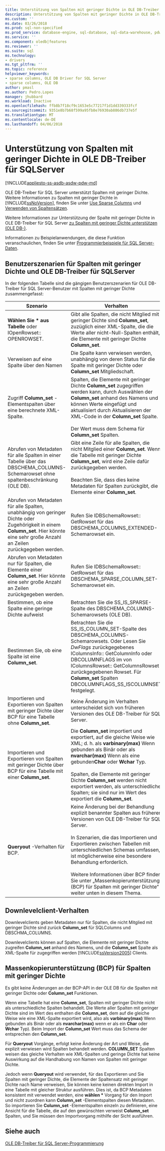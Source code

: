```yaml
---
title: Unterstützung von Spalten mit geringer Dichte in OLE DB-Treiber für SQLServer | Microsoft Docs
description: Unterstützung von Spalten mit geringer Dichte in OLE DB-Treiber für SQL Server
ms.custom: ''
ms.date: 03/26/2018
ms.prod: sql-non-specified
ms.prod_service: database-engine, sql-database, sql-data-warehouse, pdw
ms.service: ''
ms.component: oledb|features
ms.reviewer: ''
ms.suite: sql
ms.technology:
- drivers
ms.tgt_pltfrm: ''
ms.topic: reference
helpviewer_keywords:
- sparse columns, OLE DB Driver for SQL Server
- sparse columns, OLE DB
author: pmasl
ms.author: Pedro.Lopes
manager: jhubbard
ms.workload: Inactive
ms.openlocfilehash: ffb8b7f18cf9c1653e5c77217f1d1dd339333fcf
ms.sourcegitcommit: 9351e8b7b68f599a95fb8e76930ab886db737e5f
ms.translationtype: MT
ms.contentlocale: de-DE
ms.lasthandoff: 04/06/2018
---
```

# <a name="sparse-columns-support-in-ole-db-driver-for-sql-server"></a>Unterstützung von Spalten mit geringer Dichte in OLE DB-Treiber für SQLServer
[!INCLUDE[appliesto-ss-asdb-asdw-pdw-md](../../../includes/appliesto-ss-asdb-asdw-pdw-md.md)]

  OLE DB-Treiber für SQL Server unterstützt Spalten mit geringer Dichte. Weitere Informationen zu Spalten mit geringer Dichte in [!INCLUDE[ssNoVersion](../../../includes/ssnoversion-md.md)], finden Sie unter [Use Sparse Columns](../../../relational-databases/tables/use-sparse-columns.md) und [Verwenden von Spaltensätzen](../../../relational-databases/tables/use-column-sets.md).  
  
 Weitere Informationen zur Unterstützung der Spalte mit geringer Dichte in OLE DB-Treiber für SQL Server [zu Spalten mit geringer Dichte unterstützen &#40;OLE DB-&#41;](../../oledb/ole-db/sparse-columns-support-ole-db.md).  
  
 Informationen zu Beispielanwendungen, die diese Funktion veranschaulichen, finden Sie unter [Programmierbeispiele für SQL Server-Daten](http://msftdpprodsamples.codeplex.com/).  
  
## <a name="user-scenarios-for-sparse-columns-and-ole-db-driver-for-sql-server"></a>Benutzerszenarien für Spalten mit geringer Dichte und OLE DB-Treiber für SQLServer  
 In der folgenden Tabelle sind die gängigen Benutzerszenarien für OLE DB-Treiber für SQL Server-Benutzer mit Spalten mit geringer Dichte zusammengefasst:  
  
|Szenario|Verhalten|  
|--------------|--------------|  
|**Wählen Sie \* aus Tabelle** oder IOpenRowset:: OPENROWSET.|Gibt alle Spalten, die nicht Mitglied mit geringer Dichte sind **Column_set**, zuzüglich einer XML-Spalte, die die Werte aller nicht-Null-Spalten enthält, die Elemente mit geringer Dichte **Column_set**.|  
|Verweisen auf eine Spalte über den Namen|Die Spalte kann verwiesen werden, unabhängig von deren Status für die Spalte mit geringer Dichte oder **Column_set** Mitgliedschaft.|  
|Zugriff **Column_set** -Elementspalten über eine berechnete XML-Spalte.|Spalten, die Elemente mit geringer Dichte **Column_set** zugegriffen werden kann, durch Auswählen der **Column_set** anhand des Namens und können Werte eingefügt und aktualisiert durch Aktualisieren der XML-Code in der **Column_set** Spalte.<br /><br /> Der Wert muss dem Schema für **Column_set** Spalten.|  
|Abrufen von Metadaten für alle Spalten in einer Tabelle über das DBSCHEMA_COLUMNS-Schemarowset ohne spaltenbeschränkung (OLE DB).|Gibt eine Zeile für alle Spalten, die nicht Mitglied einer **Column_set**. Wenn die Tabelle mit geringer Dichte **Column_set**, wird eine Zeile dafür zurückgegeben werden.<br /><br /> Beachten Sie, dass dies keine Metadaten für Spalten zurückgibt, die Elemente einer **Column_set**.|  
|Abrufen von Metadaten für alle Spalten, unabhängig von geringer Dichte oder Zugehörigkeit in einem **Column_set**. Hier könnte eine sehr große Anzahl an Zeilen zurückgegeben werden.|Rufen Sie IDBSchemaRowset:: GetRowset für das DBSCHEMA_COLUMNS_EXTENDED-Schemarowset ein.|  
|Abrufen von Metadaten nur für Spalten, die Elemente einer **Column_set**. Hier könnte eine sehr große Anzahl an Zeilen zurückgegeben werden.|Rufen Sie IDBSchemaRowset:: GetRowset für das DBSCHEMA_SPARSE_COLUMN_SET-Schemarowset ein.|  
|Bestimmen, ob eine Spalte eine geringe Dichte aufweist|Betrachten Sie die SS_IS_SPARSE-Spalte des DBSCHEMA_COLUMNS-Schemarowsets (OLE DB).|  
|Bestimmen Sie, ob eine Spalte ist eine **Column_set**.|Betrachten Sie die SS_IS_COLUMN_SET-Spalte des DBSCHEMA_COLUMNS-Schemarowsets. Oder Lesen Sie *DwFlags* zurückgegebenes IColumnsInfo:: GetColumnInfo oder DBCOLUMNFLAGS im von IColumnsRowset:: GetColumnsRowset zurückgegebenen Rowset. Für **Column_set** Spalten DBCOLUMNFLAGS_SS_ISCOLUMNSET festgelegt.|  
|Importieren und Exportieren von Spalten mit geringer Dichte über BCP für eine Tabelle ohne **Column_set**.|Keine Änderung im Verhalten unterscheidet sich von früheren Versionen des OLE DB-Treiber für SQL Server.|  
|Importieren und Exportieren von Spalten mit geringer Dichte über BCP für eine Tabelle mit einer **Column_set**.|Die **Column_set** importiert und exportiert, auf die gleiche Weise wie XML; d. h. als **varbinary(max)** Wenn gebunden als Binär oder als **nvarchar(max)** Wenn als eine gebunden**Char** oder **Wchar** Typ.<br /><br /> Spalten, die Elemente mit geringer Dichte **Column_set** werden nicht exportiert werden, als unterschiedliche Spalten; sie sind nur im Wert des exportiert die **Column_set**.|  
|**Queryout** -Verhalten für BCP.|Keine Änderung bei der Behandlung explizit benannter Spalten aus früheren Versionen von OLE DB-Treiber für SQL Server.<br /><br /> In Szenarien, die das Importieren und Exportieren zwischen Tabellen mit unterschiedlichen Schemas umfassen, ist möglicherweise eine besondere Behandlung erforderlich.<br /><br /> Weitere Informationen über BCP finden Sie unter „Massenkopierunterstützung (BCP) für Spalten mit geringer Dichte” weiter unten in diesem Thema.|  
  
## <a name="down-level-client-behavior"></a>Downlevelclient-Verhalten  
 Downlevelclients geben Metadaten nur für Spalten, die nicht Mitglied mit geringer Dichte sind zurück **Column_set** für SQLColumns und DBSCHMA_COLUMNS.
  
 Downlevelclients können auf Spalten, die Elemente mit geringer Dichte zugreifen **Column_set** anhand des Namens, und die **Column_set** Spalte als XML-Spalte für zugegriffen werden [!INCLUDE[ssVersion2005](../../../includes/ssversion2005-md.md)] Clients.  
  
## <a name="bulk-copy-bcp-support-for-sparse-columns"></a>Massenkopierunterstützung (BCP) für Spalten mit geringer Dichte  
 Es gibt keine Änderungen an der BCP-API in der OLE DB für die Spalten mit geringer Dichte oder **Column_set** Funktionen.  
  
 Wenn eine Tabelle hat eine **Column_set**, Spalten mit geringer Dichte nicht als unterschiedliche Spalten behandelt. Die Werte aller Spalten mit geringer Dichte sind im Wert des enthalten die **Column_set**, dem auf die gleiche Weise wie eine XML-Spalte exportiert wird, also als **varbinary(max)** Wenn gebunden als Binär oder als  **nvarchar(max)** wenn er als ein **Char** oder **Wchar** Typ). Beim Import der **Column_set** Wert muss das Schema der entsprechen den **Column_set**.  
  
 Für **Queryout** Vorgänge, erfolgt keine Änderung der Art und Weise, die explizit verwiesen wird Spalten behandelt werden. **COLUMN_SET** Spalten weisen das gleiche Verhalten wie XML-Spalten und geringe Dichte hat keine Auswirkung auf die Handhabung von Namen von Spalten mit geringer Dichte.  
  
 Jedoch wenn **Queryout** wird verwendet, für das Exportieren und Sie Spalten mit geringer Dichte, die Elemente der Spaltensatz mit geringer Dichte nach Name verweisen, Sie können keine keinen direkten Import in eine Tabelle mit gleicher Struktur ausführen. Dies ist, da BCP Metadaten konsistent mit verwendet werden, eine **wählen \***  Vorgang für den Import und nicht zuordnen kann **Column_set** -Elementspalten diesen Metadaten. So importieren Sie **Column_set** -Elementspalten einzeln zu definieren, eine Ansicht für die Tabelle, die auf den gewünschten verweist **Column_set** Spalten, und Sie müssen den Importvorgang mithilfe der Sicht ausführen.  
  
## <a name="see-also"></a>Siehe auch  
 [OLE DB-Treiber für SQL Server-Programmierung](../../oledb/oledb-driver-for-sql-server-programming.md)  
  
  
